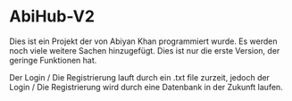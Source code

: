 # AbiHub-V2

Dies ist ein Projekt der von Abiyan Khan programmiert wurde.
Es werden noch viele weitere Sachen hinzugefügt. Dies ist nur die erste Version, der geringe Funktionen hat.

Der Login / Die Registrierung lauft durch ein .txt file zurzeit, jedoch der Login / Die Registrierung wird durch eine Datenbank in der Zukunft laufen.

